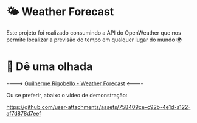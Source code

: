 # **🌤 Weather Forecast**
Este projeto foi realizado consumindo a API do OpenWeather que nos permite localizar a previsão do tempo em qualquer lugar do mundo 🌍

# 👀 Dê uma olhada

----> [Guilherme Rigobello - Weather Forecast]( https://guilherme-rigobello.github.io/weather-forecast/) <----

Ou se preferir, abaixo o vídeo de demonstração:

https://github.com/user-attachments/assets/758409ce-c92b-4e1d-a122-af7d878d7eef







